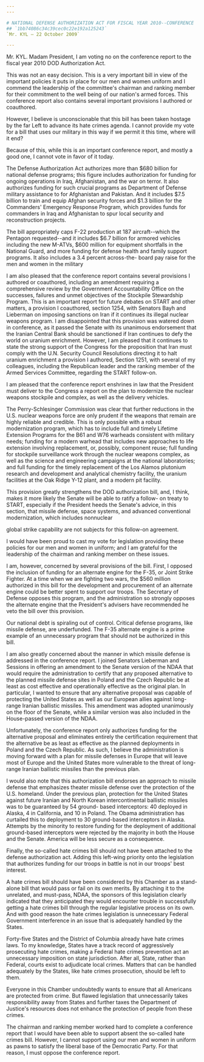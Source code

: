 ```yaml
---
---

# NATIONAL DEFENSE AUTHORIZATION ACT FOR FISCAL YEAR 2010--CONFERENCE  REPORT
## `1bb74086c34c39cec0c22e192a125243`
`Mr. KYL — 22 October 2009`

---
```



Mr. KYL. Madam President, I am voting no on the conference report to 
the fiscal year 2010 DOD Authorization Act.

This was not an easy decision. This is a very important bill in view 
of the important policies it puts in place for our men and women 
uniform and I commend the leadership of the committee's chairman and 
ranking member for their commitment to the well being of our nation's 
armed forces. This conference report also contains several important 
provisions I authored or coauthored.

However, I believe is unconscionable that this bill has been taken 
hostage by the far Left to advance its hate crimes agenda. I cannot 
provide my vote for a bill that uses our military in this way if we 
permit it this time, where will it end?

Because of this, while this is an important conference report, and 
mostly a good one, I cannot vote in favor of it today.

The Defense Authorization Act authorizes more than $680 billion for 
national defense programs; this figure includes authorization for 
funding for ongoing operations in Iraq, Afghanistan, and the war on 
terror. It also authorizes funding for such crucial programs as 
Department of Defense military assistance to for Afghanistan and 
Pakistan. And it includes $7.5 billion to train and equip Afghan 
security forces and $1.3 billion for the Commanders' Emergency Response 
Program, which provides funds for commanders in Iraq and Afghanistan to 
spur local security and reconstruction projects.

The bill appropriately caps F-22 production at 187 aircraft--which 
the Pentagon requested--and it includes $6.7 billion for armored 
vehicles including the new M-ATVs, $600 million for equipment 
shortfalls in the National Guard, and more funding for defense health 
and family support programs. It also includes a 3.4 percent across-the-
board pay raise for the men and women in the military

I am also pleased that the conference report contains several 
provisions I authored or coauthored, including an amendment requiring a 
comprehensive review by the Government Accountability Office on the 
successes, failures and unmet objectives of the Stockpile Stewardship 
Program. This is an important report for future debates on START and 
other matters, a provision I coauthored, section 1254, with Senators 
Bayh and Lieberman on imposing sanctions on Iran if it continues its 
illegal nuclear weapons program. I am disappointed that this provision 
was watered down in conference, as it passed the Senate with its 
unanimous endorsement that the Iranian Central Bank should be 
sanctioned if Iran continues to defy the world on uranium enrichment. 
However, I am pleased that it continues to state the strong support of 
the Congress for the proposition that Iran must comply with the U.N. 
Security Council Resolutions directing it to halt uranium enrichment a 
provision I authored, Section 1251, with several of my colleagues, 
including the Republican leader and the ranking member of the Armed 
Services Committee, regarding the START follow-on.

I am pleased that the conference report enshrines in law that the 
President must deliver to the Congress a report on the plan to 
modernize the nuclear weapons stockpile and complex, as well as the 
delivery vehicles.

The Perry-Schlesinger Commission was clear that further reductions in 
the U.S. nuclear weapons force are only prudent if the weapons that 
remain are highly reliable and credible. This is only possible with a 
robust modernization program, which has to include full and timely 
Lifetime Extension Programs for the B61 and W76 warheads consistent 
with military needs; funding for a modern warhead that includes new 
approaches to life extension involving replacement, or, possibly, 
component reuse; full funding for stockpile surveillance work through 
the nuclear weapons complex, as well as the science and engineering 
campaigns at the national laboratories; and full funding for the timely 
replacement of the Los Alamos plutonium research and development and 
analytical chemistry facility, the uranium facilities at the Oak Ridge 
Y-12 plant, and a modern pit facility.

This provision greatly strengthens the DOD authorization bill, and, I 
think, makes it more likely the Senate will be able to ratify a follow-
on treaty to START, especially if the President heeds the Senate's 
advice, in this section, that missile defense, space systems, and 
advanced conventional modernization, which includes nonnuclear


global strike capability are not subjects for this follow-on agreement.

I would have been proud to cast my vote for legislation providing 
these policies for our men and women in uniform; and I am grateful for 
the leadership of the chairman and ranking member on these issues.

I am, however, concerned by several provisions of the bill. First, I 
opposed the inclusion of funding for an alternate engine for the F-35, 
or Joint Strike Fighter. At a time when we are fighting two wars, the 
$560 million authorized in this bill for the development and 
procurement of an alternate engine could be better spent to support our 
troops. The Secretary of Defense opposes this program, and the 
administration so strongly opposes the alternate engine that the 
President's advisers have recommended he veto the bill over this 
provision.

Our national debt is spiraling out of control. Critical defense 
programs, like missile defense, are underfunded. The F-35 alternate 
engine is a prime example of an unnecessary program that should not be 
authorized in this bill.

I am also greatly concerned about the manner in which missile defense 
is addressed in the conference report. I joined Senators Lieberman and 
Sessions in offering an amendment to the Senate version of the NDAA 
that would require the administration to certify that any proposed 
alternative to the planned missile defense sites in Poland and the 
Czech Republic be at least as cost effective and operationally 
effective as the original plan. In particular, I wanted to ensure that 
any alternative proposal was capable of protecting the United States as 
well as our European allies against long-range Iranian ballistic 
missiles. This amendment was adopted unanimously on the floor of the 
Senate, while a similar version was also included in the House-passed 
version of the NDAA.

Unfortunately, the conference report only authorizes funding for the 
alternative proposal and eliminates entirely the certification 
requirement that the alternative be as least as effective as the 
planned deployments in Poland and the Czech Republic. As such, I 
believe the administration is moving forward with a plan for missile 
defenses in Europe that will leave most of Europe and the United States 
more vulnerable to the threat of long-range Iranian ballistic missiles 
than the previous plan.

I would also note that this authorization bill endorses an approach 
to missile defense that emphasizes theater missile defense over the 
protection of the U.S. homeland. Under the previous plan, protection 
for the United States against future Iranian and North Korean 
intercontinental ballistic missiles was to be guaranteed by 54 ground-
based interceptors: 40 deployed in Alaska, 4 in California, and 10 in 
Poland. The Obama administration has curtailed this to deployment to 30 
ground-based interceptors in Alaska. Attempts by the minority to 
restore funding for the deployment of additional ground-based 
interceptors were rejected by the majority in both the House and the 
Senate. America will be less secure as a consequence.

Finally, the so-called hate crimes bill should not have been attached 
to the defense authorization act. Adding this left-wing priority onto 
the legislation that authorizes funding for our troops in battle is not 
in our troops' best interest.

A hate crimes bill should have been considered by this Chamber as a 
stand-alone bill that would pass or fail on its own merits. By 
attaching it to the unrelated, and must-pass, NDAA, the sponsors of 
this legislation clearly indicated that they anticipated they would 
encounter trouble in successfully getting a hate crimes bill through 
the regular legislative process on its own. And with good reason the 
hate crimes legislation is unnecessary Federal Government interference 
in an issue that is adequately handled by the States.

Forty-five States and the District of Columbia already have hate 
crimes laws. To my knowledge, States have a track record of 
aggressively prosecuting hate crimes, making a Federal hate crimes 
prevention act an unnecessary imposition on state jurisdiction. After 
all, State, rather than Federal, courts exist to adjudicate local 
crimes. Matters that can be handled adequately by the States, like hate 
crimes prosecution, should be left to them.

Everyone in this Chamber undoubtedly wants to ensure that all 
Americans are protected from crime. But flawed legislation that 
unnecessarily takes responsibility away from States and further taxes 
the Department of Justice's resources does not enhance the protection 
of people from these crimes.

The chairman and ranking member worked hard to complete a conference 
report that I would have been able to support absent the so-called hate 
crimes bill. However, I cannot support using our men and women in 
uniform as pawns to satisfy the liberal base of the Democratic Party. 
For that reason, I must oppose the conference report.